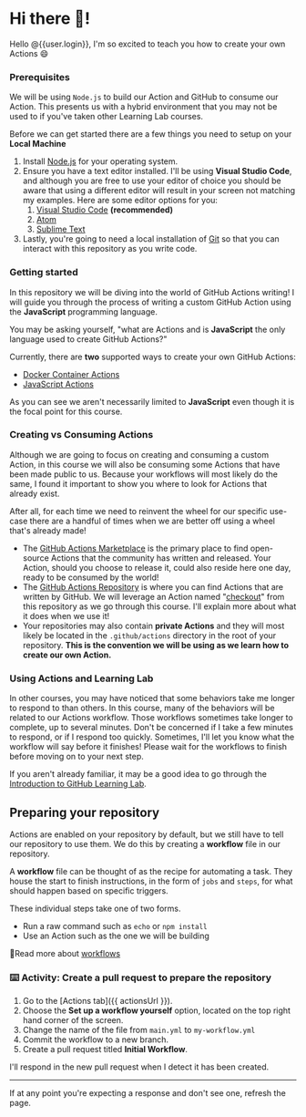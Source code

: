 # Hi there 👋!

Hello @{{user.login}}, I'm so excited to teach you how to create your own Actions 😄

### Prerequisites

We will be using `Node.js` to build our Action and GitHub to consume our Action.  This presents us with a hybrid environment that you may not be used to if you've taken other Learning Lab courses.

Before we can get started there are a few things you need to setup on your **Local Machine**

1. Install [Node.js](https://nodejs.org/en/) for your operating system.
2. Ensure you have a text editor installed.  I'll be using **Visual Studio Code**, and although you are free to use your editor of choice you should be aware that using a different editor will result in your screen not matching my examples.  Here are some editor options for you:
   1. [Visual Studio Code](https://code.visualstudio.com/) **(recommended)**
   2. [Atom](https://atom.io/)
   3. [Sublime Text](https://www.sublimetext.com/)
3. Lastly, you're going to need a local installation of [Git](https://git-scm.com/) so that you can interact with this repository as you write code.

### Getting started

In this repository we will be diving into the world of GitHub Actions writing!  I will guide you through the process of writing a custom GitHub Action using the **JavaScript** programming language.

You may be asking yourself, "what are Actions and is **JavaScript** the only language used to create GitHub Actions?"

Currently, there are **two** supported ways to create your own GitHub Actions:

- [Docker Container Actions](https://help.github.com/en/actions/automating-your-workflow-with-github-actions/about-actions#docker-container-actions) 
- [JavaScript Actions](https://help.github.com/en/actions/automating-your-workflow-with-github-actions/about-actions#javascript-actions) 

As you can see we aren't necessarily limited to **JavaScript** even though it is the focal point for this course.


### Creating vs Consuming Actions

Although we are going to focus on creating and consuming a custom Action, in this course we will also be consuming some Actions that have been made public to us.  Because your workflows will most likely do the same, I found it important to show you where to look for Actions that already exist.

After all, for each time we need to reinvent the wheel for our specific use-case there are a handful of times when we are better off using a wheel that's already made!

- The [GitHub Actions Marketplace](https://github.com/marketplace?type=actions) is the primary place to find open-source Actions that the community has written and released.  Your Action, should you choose to release it, could also reside here one day, ready to be consumed by the world!
- The [GitHub Actions Repository](https://github.com/actions) is where you can find Actions that are written by GitHub.  We will leverage an Action named "[checkout](https://github.com/actions/checkout)" from this repository as we go through this course.  I'll explain more about what it does when we use it!
- Your repositories may also contain **private Actions** and they will most likely be located in the `.github/actions` directory in the root of your repository.  **This is the convention we will be using as we learn how to create our own Action.**

### Using Actions and Learning Lab

In other courses, you may have noticed that some behaviors take me longer to respond to than others. In this course, many of the behaviors will be related to our Actions workflow. Those workflows sometimes take longer to complete, up to several minutes. Don't be concerned if I take a few minutes to respond, or if I respond too quickly. Sometimes, I'll let you know what the workflow will say before it finishes! Please wait for the workflows to finish before moving on to your next step.

If you aren't already familiar, it may be a good idea to go through the [Introduction to GitHub Learning Lab](https://lab.github.com/githubtraining/introduction-to-github).

## Preparing your repository

Actions are enabled on your repository by default, but we still have to tell our repository to use them.  We do this by creating a **workflow** file in our repository.

A **workflow** file can be thought of as the recipe for automating a task.  They house the start to finish instructions, in the form of `jobs` and `steps`, for what should happen based on specific triggers.

These individual steps take one of two forms.  
- Run a raw command such as `echo` or `npm install`
- Use an Action such as the one we will be building

📖Read more about [workflows](https://help.github.com/en/actions/automating-your-workflow-with-github-actions/configuring-a-workflow#choosing-the-type-of-actions-for-your-workflow)

### :keyboard: Activity: Create a pull request to prepare the repository

1. Go to the [Actions tab]({{ actionsUrl }}).
2. Choose the **Set up a workflow yourself** option, located on the top right hand corner of the screen.
3. Change the name of the file from `main.yml` to `my-workflow.yml`
4. Commit the workflow to a new branch.
5. Create a pull request titled **Initial Workflow**.

I'll respond in the new pull request when I detect it has been created.

---

If at any point you're expecting a response and don't see one, refresh the page.




